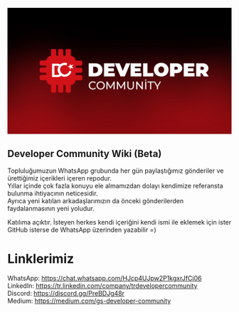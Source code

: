 ![Banner](https://github.com/CagatayAkkas/DevCom-Wiki/blob/main/BANNER%201080.jpg)

## Developer Community Wiki (Beta)

Topluluğumuzun WhatsApp grubunda her gün paylaştığımız gönderiler ve ürettiğimiz içerikleri içeren repodur.  
Yıllar içinde çok fazla konuyu ele almamızdan dolayı kendimize referansta bulunma ihtiyacının neticesidir.  
Ayrıca yeni katılan arkadaşlarımızın da önceki gönderilerden faydalanmasının yeni yoludur.

Katılıma açıktır. İsteyen herkes kendi içeriğini kendi ismi ile eklemek için ister GitHub isterse de WhatsApp üzerinden yazabilir =)

# Linklerimiz

WhatsApp: https://chat.whatsapp.com/HJcp4UJpw2P1kgxrJfCi06  
LinkedIn: https://tr.linkedin.com/company/trdevelopercommunity  
Discord: https://discord.gg/PreBDJg48r  
Medium: https://medium.com/gs-developer-community
